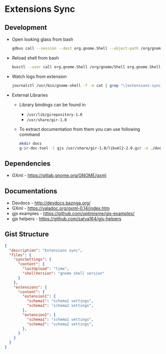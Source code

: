 # Extensions Sync

## Development

* Open looking glass from bash

    ```bash
    gdbus call --session --dest org.gnome.Shell --object-path /org/gnome/Shell --method org.gnome.Shell.Eval 'Main.lookingGlass.toggle();'
    ```

* Reload shell from bash

    ```bash
    busctl --user call org.gnome.Shell /org/gnome/Shell org.gnome.Shell Eval s 'Meta.restart("Restarting…")'
    ```

* Watch logs from extension

    ```bash
    journalctl /usr/bin/gnome-shell -f -o cat | grep "\[extensions-sync\]"
    ```

* External Libraries

    - Library bindings can be found in 
        - `/usr/lib/girepository-1.0`
        - `/usr/share/gir-1.0`

    - To extract documentation from them you can use following command

        ```bash
        mkdir docs
        g-ir-doc-tool -l gjs /usr/share/gir-1.0/libxml2-2.0.gir -o ./docs
        ```

## Dependencies

* GXml - https://gitlab.gnome.org/GNOME/gxml


## Documentations

* Devdocs - http://devdocs.baznga.org/
* GXml - https://valadoc.org/gxml-0.14/index.htm
* gjs examples - https://github.com/optimisme/gjs-examples/
* gjs helpers - https://github.com/satya164/gjs-helpers


## Gist Structure

```json
{
  "description": "Extensions sync",
  "files": {
    "syncSettings": {
      "content": {
        "lastUpload": "time",
        "shellVersion": "gnome shell version"
      }
    },
    "extensions": {
      "content": {
        "extension1": {
          "schema1": "schema1 settings",
          "schema2": "schema2 settings",
        },
        "extension2": {
          "schema1": "schema1 settings",
          "schema2": "schema2 settings",
        },
      }
    }
  }
}
```
